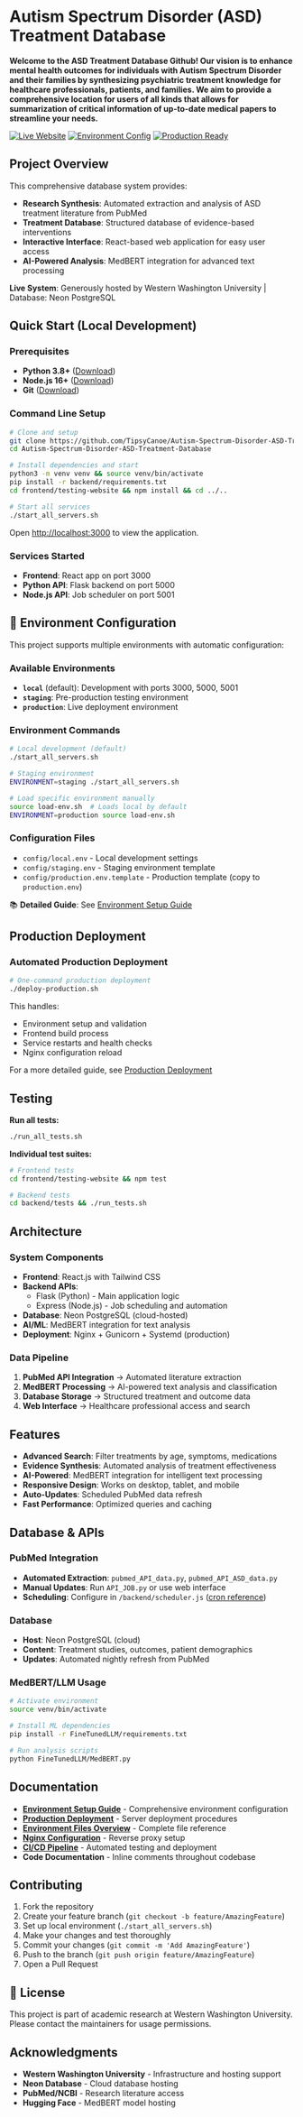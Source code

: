 # Autism Spectrum Disorder (ASD) Treatment Database

**Welcome to the ASD Treatment Database Github! Our vision is to enhance mental health outcomes for individuals with Autism Spectrum Disorder and their families by synthesizing psychiatric treatment knowledge for healthcare professionals, patients, and families. We aim to provide a comprehensive location for users of all kinds that allows for summarization of critical information of up-to-date medical papers to streamline your needs.**

[![Live Website](https://img.shields.io/badge/Live-Website-blue?style=for-the-badge)](https://star.cs.wwu.edu)
[![Environment Config](https://img.shields.io/badge/Multi-Environment-green?style=for-the-badge)](#environment-configuration)
[![Production Ready](https://img.shields.io/badge/Production-Ready-success?style=for-the-badge)](#production-deployment)

## **Project Overview**

This comprehensive database system provides:

- **Research Synthesis**: Automated extraction and analysis of ASD treatment literature from PubMed
- **Treatment Database**: Structured database of evidence-based interventions
- **Interactive Interface**: React-based web application for easy user access
- **AI-Powered Analysis**: MedBERT integration for advanced text processing

**Live System**: Generously hosted by Western Washington University | Database: Neon PostgreSQL

## **Quick Start (Local Development)**

### Prerequisites

- **Python 3.8+** ([Download](https://www.python.org/downloads/))
- **Node.js 16+** ([Download](https://nodejs.org/))
- **Git** ([Download](https://git-scm.com/))

### Command Line Setup

```bash
# Clone and setup
git clone https://github.com/TipsyCanoe/Autism-Spectrum-Disorder-ASD-Treatment-Database.git
cd Autism-Spectrum-Disorder-ASD-Treatment-Database

# Install dependencies and start
python3 -m venv venv && source venv/bin/activate
pip install -r backend/requirements.txt
cd frontend/testing-website && npm install && cd ../..

# Start all services
./start_all_servers.sh
```

Open [http://localhost:3000](http://localhost:3000) to view the application.

### Services Started

- **Frontend**: React app on port 3000
- **Python API**: Flask backend on port 5000
- **Node.js API**: Job scheduler on port 5001

## 🔧 **Environment Configuration**

This project supports multiple environments with automatic configuration:

### Available Environments

- **`local`** (default): Development with ports 3000, 5000, 5001
- **`staging`**: Pre-production testing environment
- **`production`**: Live deployment environment

### Environment Commands

```bash
# Local development (default)
./start_all_servers.sh

# Staging environment
ENVIRONMENT=staging ./start_all_servers.sh

# Load specific environment manually
source load-env.sh  # Loads local by default
ENVIRONMENT=production source load-env.sh
```

### Configuration Files

- `config/local.env` - Local development settings
- `config/staging.env` - Staging environment template
- `config/production.env.template` - Production template (copy to `production.env`)

📚 **Detailed Guide**: See [Environment Setup Guide](mydocs/docs/getting_started/ENVIRONMENT_GUIDE.md)

## **Production Deployment**

### Automated Production Deployment

```bash
# One-command production deployment
./deploy-production.sh
```

This handles:

- Environment setup and validation
- Frontend build process
- Service restarts and health checks
- Nginx configuration reload

For a more detailed guide, see [Production Deployment](mydocs/docs/getting_started/PRODUCTION_DEPLOYMENT.md)

## **Testing**

**Run all tests:**

```bash
./run_all_tests.sh
```

**Individual test suites:**

```bash
# Frontend tests
cd frontend/testing-website && npm test

# Backend tests  
cd backend/tests && ./run_tests.sh
```

## **Architecture**

### System Components

- **Frontend**: React.js with Tailwind CSS
- **Backend APIs**:
  - Flask (Python) - Main application logic
  - Express (Node.js) - Job scheduling and automation
- **Database**: Neon PostgreSQL (cloud-hosted)
- **AI/ML**: MedBERT integration for text analysis
- **Deployment**: Nginx + Gunicorn + Systemd (production)

### Data Pipeline

1. **PubMed API Integration** → Automated literature extraction
2. **MedBERT Processing** → AI-powered text analysis and classification
3. **Database Storage** → Structured treatment and outcome data
4. **Web Interface** → Healthcare professional access and search

## **Features**

- **Advanced Search**: Filter treatments by age, symptoms, medications
- **Evidence Synthesis**: Automated analysis of treatment effectiveness
- **AI-Powered**: MedBERT integration for intelligent text processing
- **Responsive Design**: Works on desktop, tablet, and mobile
- **Auto-Updates**: Scheduled PubMed data refresh
- **Fast Performance**: Optimized queries and caching

## **Database & APIs**

### PubMed Integration

- **Automated Extraction**: `pubmed_API_data.py`, `pubmed_API_ASD_data.py`
- **Manual Updates**: Run `API_JOB.py` or use web interface
- **Scheduling**: Configure in `/backend/scheduler.js` ([cron reference](https://crontab.guru))

### Database

- **Host**: Neon PostgreSQL (cloud)
- **Content**: Treatment studies, outcomes, patient demographics
- **Updates**: Automated nightly refresh from PubMed

### MedBERT/LLM Usage

```bash
# Activate environment
source venv/bin/activate

# Install ML dependencies
pip install -r FineTunedLLM/requirements.txt

# Run analysis scripts
python FineTunedLLM/MedBERT.py
```

## **Documentation**

- **[Environment Setup Guide](mydocs/docs/getting_started/ENVIRONMENT_GUIDE.md)** - Comprehensive environment configuration
- **[Production Deployment](mydocs/docs/getting_started/PRODUCTION_DEPLOYMENT.md)** - Server deployment procedures
- **[Environment Files Overview](mydocs/docs/advanced/ENVIRONMENT_FILES_OVERVIEW.md)** - Complete file reference
- **[Nginx Configuration](mydocs/docs/advanced/NGINX_CONFIGURATION.md)** - Reverse proxy setup
- **[CI/CD Pipeline](mydocs/docs/advanced/CI_CD_PIPELINE.md)** - Automated testing and deployment
- **Code Documentation** - Inline comments throughout codebase

## **Contributing**

1. Fork the repository
2. Create your feature branch (`git checkout -b feature/AmazingFeature`)
3. Set up local environment (`./start_all_servers.sh`)
4. Make your changes and test thoroughly
5. Commit your changes (`git commit -m 'Add AmazingFeature'`)
6. Push to the branch (`git push origin feature/AmazingFeature`)
7. Open a Pull Request

## 📄 **License**

This project is part of academic research at Western Washington University. Please contact the maintainers for usage permissions.

## **Acknowledgments**

- **Western Washington University** - Infrastructure and hosting support
- **Neon Database** - Cloud database hosting
- **PubMed/NCBI** - Research literature access
- **Hugging Face** - MedBERT model hosting
